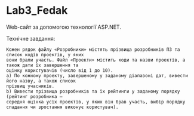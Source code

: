 # Lab3_Fedak
Web-сайт за допомогою технології ASP.NET.

Технічне завдання:

    Кожен рядок файлу «Розробники» містять прізвища розробників ПЗ та список кодів проектів, у яких
    вони брали участь. Файл «Проекти» містить коди та назви проектів, а також дати їх завершення та
    оцінку користувачів (число від 1 до 10).
    a) По кожному проекту, завершеному у заданому діапазоні дат, вивести його назву, а також список
    прізвищ учасників.
    b) Вивести прізвища розробників та їх рейтинги у заданому порядку (рейтинг розробника —
    середня оцінка усіх проектів, у яких він брав участь, вибір порядку спадання чи зростання виконує користувач).
